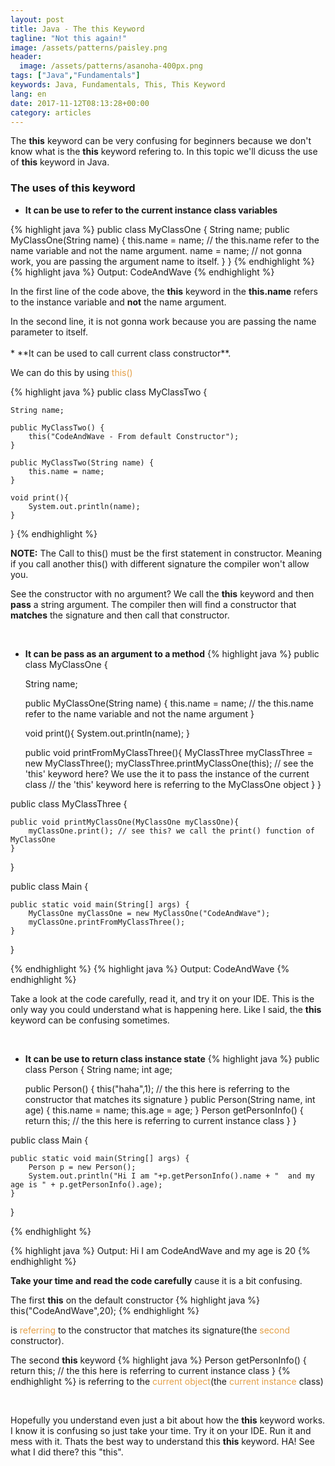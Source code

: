 ```yaml
---
layout: post
title: Java - The this Keyword
tagline: "Not this again!"
image: /assets/patterns/paisley.png
header:
  image: /assets/patterns/asanoha-400px.png
tags: ["Java","Fundamentals"]
keywords: Java, Fundamentals, This, This Keyword
lang: en
date: 2017-11-12T08:13:28+00:00
category: articles
---
```


The **this** keyword can be very confusing for beginners because we don't know what is the **this** keyword refering to. In this topic we'll dicuss the use of **this** keyword in Java.

<!--break-->
### The uses of **this** keyword
* **It can be use to refer to the current instance class variables**

{% highlight java %}
public class MyClassOne {
    String name;
    public MyClassOne(String name) {
        this.name = name; // the this.name refer to the name variable and not the name argument.
        name = name; // not gonna work, you are passing the argument name to itself.
    }
}
{% endhighlight %}
{% highlight java %}
Output:
CodeAndWave
{% endhighlight %}

<p>In the first line of the code above, the <b>this</b> keyword in the <b>this.name</b> refers to the instance variable and <b>not</b> the name argument.</p>
In the second line, it is not gonna work because you are passing the name parameter to itself.
<br />
<br />
* **It can be used to call current class constructor**.
<p>We can do this by using <span style="color:#e4a048;">this()</span></p>
{% highlight java %}
public class MyClassTwo {

    String name;

    public MyClassTwo() {
        this("CodeAndWave - From default Constructor");
    }

    public MyClassTwo(String name) {
        this.name = name;
    }

    void print(){
        System.out.println(name);
    }
}
{% endhighlight %}
<p><span class="warning"> <span style="font-weight:bold;">NOTE:</span> The Call to this() must be the first statement in constructor. Meaning if you call another this() with different signature the compiler won't allow you.</span></p>

<p>
    See the constructor with no argument? We call the <b>this</b> keyword and then <b>pass</b> a string argument. The compiler then will find a constructor that <b>matches</b> the signature and then call that constructor.
</p>

<br />


* **It can be pass as an argument to a method**
{% highlight java %}
public class MyClassOne {

    String name;

    public MyClassOne(String name) {
        this.name = name; // the this.name refer to the name variable and not the name argument
    }

    void print(){
        System.out.println(name);
    }

    public void printFromMyClassThree(){
        MyClassThree myClassThree = new MyClassThree();
        myClassThree.printMyClassOne(this); // see the 'this' keyword here? We use the it to pass the instance of the current class
                                            // the 'this' keyword here is referring to the MyClassOne object
    }
}

public class MyClassThree {

    public void printMyClassOne(MyClassOne myClassOne){
        myClassOne.print(); // see this? we call the print() function of MyClassOne
    }
}

public class Main {

    public static void main(String[] args) {
        MyClassOne myClassOne = new MyClassOne("CodeAndWave");
        myClassOne.printFromMyClassThree();
    }
}

{% endhighlight %}
{% highlight java %}
Output:
CodeAndWave
{% endhighlight %}

<p>Take a look at the code carefully, read it, and try it on your IDE. This is the only way you could understand what is happening here. Like I said, the <b>this</b> keyword can be confusing sometimes.
</p>
<br />

* **It can be use to return class instance state**
{% highlight java %}
public class Person {
        String name;
        int age;

    public Person() {
        this("haha",1); // the this here is referring to the constructor that matches its signature 
    }
    public Person(String name, int age) {
        this.name = name;
        this.age = age;
    }
    Person getPersonInfo() {
        return  this; // the this here is referring to current instance class
     }
}

public class Main {
    
    public static void main(String[] args) {
        Person p = new Person();
        System.out.println("Hi I am "+p.getPersonInfo().name + "  and my age is " + p.getPersonInfo().age);
    }
}

{% endhighlight %}

{% highlight java %}
Output:
Hi I am CodeAndWave  and my age is 20
{% endhighlight %}
<p>
<b>Take your time and read the code carefully</b> cause it is a bit confusing.</p> <p>The first <b>this</b> on the default constructor
{% highlight java %}
this("CodeAndWave",20);
{% endhighlight %}

is <span style="color:#e4a048;">referring</span> to the constructor that matches its signature(the <span style="color:#e4a048;">second</span> constructor).
</p>

<p>
The second <b>this</b> keyword
{% highlight java %}
Person getPersonInfo() {
        return  this; // the this here is referring to current instance class
     }
{% endhighlight %}
is referring to the <span style="color:#e4a048;">current object</span>(the <span style="color:#e4a048;">current instance</span> class)
</p>

<br />
<p>

Hopefully you understand even just a bit about how the <b>this</b> keyword works. I know it is confusing so just take your time. Try it on your IDE. Run it and mess with it. Thats the best way to understand this <b>this</b> keyword. HA! See what I did there? this "this".

</p>